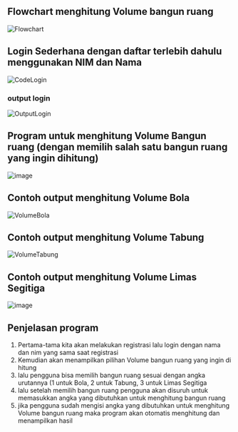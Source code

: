 ## Flowchart menghitung Volume bangun ruang
![Flowchart](https://github.com/aidlmrza/Postest1/assets/144346363/786e9799-a0f0-49ef-afdd-3220ec7ac55a)

## Login Sederhana dengan daftar terlebih dahulu menggunakan NIM dan Nama
![CodeLogin](https://github.com/aidlmrza/Postest1/assets/144346363/42fce4ce-83e8-459e-a520-75c30d70aa58)
### output login
![OutputLogin](https://github.com/aidlmrza/Postest1/assets/144346363/e7d4e237-0900-4d7f-aa57-8fbe765c3e09)

## Program untuk menghitung Volume Bangun ruang (dengan memilih salah satu bangun ruang yang ingin dihitung)
![image](https://github.com/aidlmrza/Postest1/assets/144346363/033eb468-43c8-46b3-8269-d52d24caa3da)
## Contoh output menghitung Volume Bola
![VolumeBola](https://github.com/aidlmrza/Postest1/assets/144346363/2beffbac-089a-46fc-b3fa-5bdde8b156b3)
## Contoh output menghitung Volume Tabung
![VolumeTabung](https://github.com/aidlmrza/Postest1/assets/144346363/0ed540a5-cf64-4c14-8d57-6e7cb6f1a8d4)
## Contoh output menghitung Volume Limas Segitiga
![image](https://github.com/aidlmrza/Postest1/assets/144346363/547d4f92-b68f-43ac-8a2e-07ed2fda18e8)

## Penjelasan program
1. Pertama-tama kita akan melakukan registrasi lalu login dengan nama dan nim yang sama saat registrasi
2. Kemudian akan menampilkan pilihan Volume bangun ruang yang ingin di hitung
3. lalu pengguna bisa memilih bangun ruang sesuai dengan angka urutannya (1 untuk Bola, 2 untuk Tabung, 3 untuk Limas Segitiga
4. lalu setelah memilih bangun ruang pengguna akan disuruh untuk memasukkan angka yang dibutuhkan untuk menghitung bangun ruang
5. jika pengguna sudah mengisi angka yang dibutuhkan untuk menghitung Volume bangun ruang maka program akan otomatis menghitung dan menampilkan hasil



